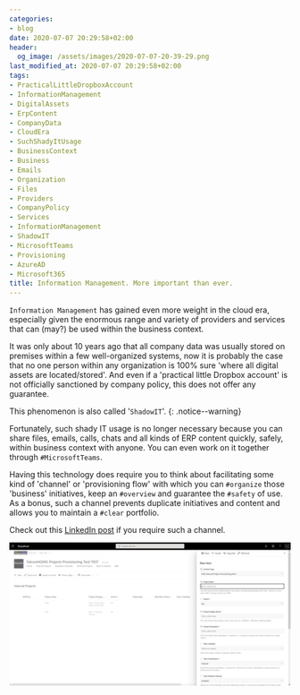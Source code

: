 ```yaml
---
categories:
- blog
date: 2020-07-07 20:29:58+02:00
header:
  og_image: /assets/images/2020-07-07-20-39-29.png
last_modified_at: 2020-07-07 20:29:58+02:00
tags:
- PracticalLittleDropboxAccount
- InformationManagement
- DigitalAssets
- ErpContent
- CompanyData
- CloudEra
- SuchShadyItUsage
- BusinessContext
- Business
- Emails
- Organization
- Files
- Providers
- CompanyPolicy
- Services
- InformationManagement
- ShadowIT
- MicrosoftTeams
- Provisioning
- AzureAD
- Microsoft365
title: Information Management. More important than ever.
---
```


`Information Management` has gained even more weight in the cloud era, especially given the enormous range and variety of providers and services that can (may?) be used within the business context.

It was only about 10 years ago that all company data was usually stored on premises within a few well-organized systems, now it is probably the case that no one person within any organization is 100% sure 'where all digital assets are located/stored'. And even if a 'practical little Dropbox account' is not officially sanctioned by company policy, this does not offer any guarantee.

This phenomenon is also called '`ShadowIT`'.
{: .notice--warning}

Fortunately, such shady IT usage is no longer necessary because you can share files, emails, calls, chats and all kinds of ERP content quickly, safely, within business context with anyone. You can even work on it together through `#MicrosoftTeams`.

Having this technology does require you to think about facilitating some kind of 'channel' or 'provisioning flow' with which you can `#organize` those 'business' initiatives, keep an `#overview` and guarantee the `#safety` of use. As a bonus, such a channel prevents duplicate initiatives and content and allows you to maintain a `#clear` portfolio.

Check out this [LinkedIn post][1] if you require such a channel.

![SharePoint Online UI of a Teams Provisioning Too (TPT)](/assets/images/2020-07-07-20-39-29.png)

<!-- Begin FootNotes -->

<!-- End FootNotes -->

<!-- Begin Abbreviations -->

<!-- End Abbreviations -->

<!-- Begin References -->
[1]: https://www.linkedin.com/posts/activity-6686276239797428224-cOmU
<!-- End References -->
